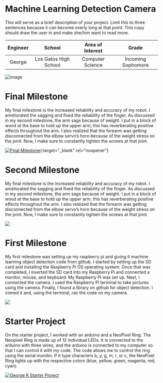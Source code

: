 ﻿# Machine Learning Detection Camera
This will serve as a brief description of your project. Limit this to three sentences because it can become overly long at that point. This copy should draw the user in and make she/him want to read more.

| **Engineer** | **School** | **Area of Interest** | **Grade** |
|:--:|:--:|:--:|:--:|
| George | Los Gatos High School | Computer Science | Incoming Sophomore

![image](https://user-images.githubusercontent.com/107579713/174339039-3c74fc92-e809-4c39-a8a3-21d61a538fcb.png)

  
# Final Milestone
My final milestone is the increased reliability and accuracy of my robot. I ameliorated the sagging and fixed the reliability of the finger. As discussed in my second milestone, the arm sags because of weight. I put in a block of wood at the base to hold up the upper arm; this has reverberating positive effects throughout the arm. I also realized that the forearm was getting disconnected from the elbow servo’s horn because of the weight stress on the joint. Now, I make sure to constantly tighten the screws at that joint. 

[![Final Milestone](https://res.cloudinary.com/marcomontalbano/image/upload/v1612573869/video_to_markdown/images/youtube--F7M7imOVGug-c05b58ac6eb4c4700831b2b3070cd403.jpg )](https://www.youtube.com/watch?v=F7M7imOVGug&feature=emb_logo "Final Milestone"){:target="_blank" rel="noopener"}

# Second Milestone
My final milestone is the increased reliability and accuracy of my robot. I ameliorated the sagging and fixed the reliability of the finger. As discussed in my second milestone, the arm sags because of weight. I put in a block of wood at the base to hold up the upper arm; this has reverberating positive effects throughout the arm. I also realized that the forearm was getting disconnected from the elbow servo’s horn because of the weight stress on the joint. Now, I make sure to constantly tighten the screws at that joint.

[![](https://res.cloudinary.com/marcomontalbano/image/upload/v1655923419/video_to_markdown/images/youtube--WtUPKN5Uh3I-c05b58ac6eb4c4700831b2b3070cd403.jpg)](https://www.youtube.com/watch?v=WtUPKN5Uh3I "")
# First Milestone
  

My first milestone was setting up my raspberry pi and giving it machine learning object detection code from github. I started by setting up the SD card and installing the Raspberry Pi OS operating system. Once that was completed, I inserted the SD card into my Raspberry Pi and connected a monitor, mouse, and keyboard. My Raspberry Pi was set up. Next, I connected the camera. I used the Raspberry Pi terminal to take pictures using the camera. Finally, I found a library on github for object detection. I cloned it and, using the terminal, ran the code on my camera. 

[![](https://res.cloudinary.com/marcomontalbano/image/upload/v1655923371/video_to_markdown/images/youtube--2VjpJtcZLl0-c05b58ac6eb4c4700831b2b3070cd403.jpg)](https://www.youtube.com/watch?v=2VjpJtcZLl0 "")

# Starter Project
  

On the starter project, I worked with an arduino and a NeoPixel Ring. The Neopixel Ring is made up of 12 individual LEDs. It is connected to the arduino with three wires, and the arduino is connected to my computer so that I can control it with my code. The code allows me to control the ring using the serial monitor. If it type characters b, y, g, m, r, or c, the NeoPixel Ring lights up with the respective colors (blue, yellow, green, magenta, red, cyan). 


[![George K Starter Project](https://res.cloudinary.com/marcomontalbano/image/upload/v1655741724/video_to_markdown/images/youtube--NjxrbR2duPs-c05b58ac6eb4c4700831b2b3070cd403.jpg)](https://youtu.be/NjxrbR2duPs "George K Starter Project")
